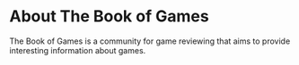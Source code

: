 # About The Book of Games

The Book of Games is a community for game reviewing that aims to provide interesting
information about games.
